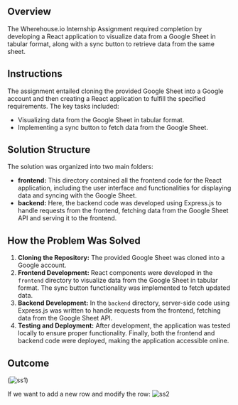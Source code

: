 ## Overview
The Wherehouse.io Internship Assignment required completion by developing a React application to visualize data from a Google Sheet in tabular format, along with a sync button to retrieve data from the same sheet.

## Instructions
The assignment entailed cloning the provided Google Sheet into a Google account and then creating a React application to fulfill the specified requirements. The key tasks included:
- Visualizing data from the Google Sheet in tabular format.
- Implementing a sync button to fetch data from the Google Sheet.

## Solution Structure
The solution was organized into two main folders:
- **frontend:** This directory contained all the frontend code for the React application, including the user interface and functionalities for displaying data and syncing with the Google Sheet.
- **backend:** Here, the backend code was developed using Express.js to handle requests from the frontend, fetching data from the Google Sheet API and serving it to the frontend.

## How the Problem Was Solved
1. **Cloning the Repository:** The provided Google Sheet was cloned into a Google account.
2. **Frontend Development:** React components were developed in the `frontend` directory to visualize data from the Google Sheet in tabular format. The sync button functionality was implemented to fetch updated data.
3. **Backend Development:** In the `backend` directory, server-side code using Express.js was written to handle requests from the frontend, fetching data from the Google Sheet API.
4. **Testing and Deployment:** After development, the application was tested locally to ensure proper functionality. Finally, both the frontend and backend code were deployed, making the application accessible online.

## Outcome
(![ss1](https://github.com/anjalikumawat2002/WareHouse_Assignment/assets/75383853/3b066e8e-f254-4e5c-95a2-d09593bfa0db))

If we want to add a new row and modify the row:
![ss2](https://github.com/anjalikumawat2002/WareHouse_Assignment/assets/75383853/2301d75f-50d5-4155-b417-07d30a36b558)


